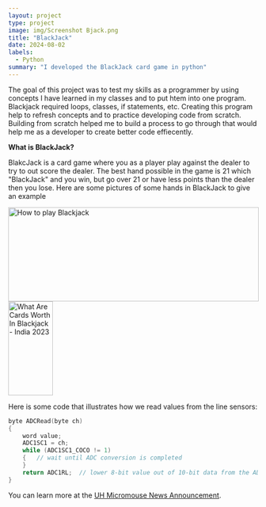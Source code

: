 ```yaml
---
layout: project
type: project
image: img/Screenshot Bjack.png
title: "BlackJack"
date: 2024-08-02
labels:
  - Python
summary: "I developed the BlackJack card game in python"
---
```

The goal of this project was to test my skills as a programmer by using concepts I have learned in my classes and to put htem into one program. Blackjack required loops, classes, if statements, etc. Creating this program help to refresh concepts and to practice developing code from scratch. Building from scratch helped me to build a process to go through that would help me as a developer to create better code effiecently.

**What is BlackJack?**

BlakcJack is a card game where you as a player play against the dealer to try to out score the dealer. The best hand possible in the game is 21 which "BlackJack" and you win, but go over 21 or have less points than the dealer then you lose. Here are some pictures of some hands in BlackJack to give an example

<div class="text-center p-4">
 <img src="https://www.kjartan.co.uk/games/pix/cards/stand%20or%20bust.jpg" jsaction="" class="sFlh5c FyHeAf iPVvYb" style="max-width: 506px; height: 190px; margin: 0px; width: 506px;" alt="How to play Blackjack" jsname="kn3ccd">
<img src="https://i1.wp.com/oneidacasino.net/wp-content/uploads/2020/03/Blackjack.png?strip=all" jsaction="" class="sFlh5c FyHeAf iPVvYb" style="max-width: 360px; height: 190px; margin: 0px; width: 90px;" alt="What Are Cards Worth In Blackjack - India 2023" jsname="kn3ccd">
</div>


Here is some code that illustrates how we read values from the line sensors:

```cpp
byte ADCRead(byte ch)
{
    word value;
    ADC1SC1 = ch;
    while (ADC1SC1_COCO != 1)
    {   // wait until ADC conversion is completed   
    }
    return ADC1RL;  // lower 8-bit value out of 10-bit data from the ADC
}
```

You can learn more at the [UH Micromouse News Announcement](https://manoa.hawaii.edu/news/article.php?aId=2857).
